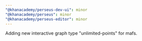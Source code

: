 ```yaml
---
"@khanacademy/perseus-dev-ui": minor
"@khanacademy/perseus": minor
"@khanacademy/perseus-editor": minor
---
```


Adding new interactive graph type "unlimited-points" for mafs.
